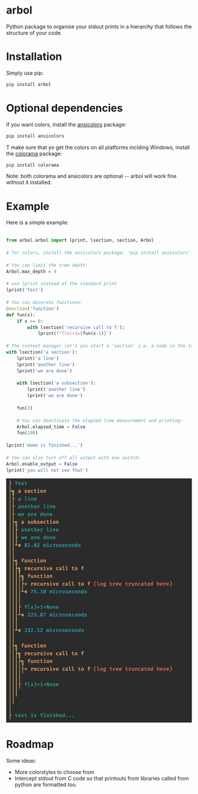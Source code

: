 # arbol
Python package to organise your stdout prints in a hierarchy that follows the structure of your code.

# Installation

Simply use pip:

```sh
pip install arbol
```

# Optional dependencies

If you want colors, install the [ansicolors](https://pypi.org/project/ansicolors/) package:

```sh
pip install ansicolors
```

T make sure that yo get the colors on all platforms inclding Windows, install the [colorama](https://pypi.org/project/colorama/)
package:

```sh
pip install colorama
```

Note: both colorama and ansicolors are optional -- arbol will work fine without it installed.

# Example
Here is a simple example:
```python

from arbol.arbol import lprint, lsection, section, Arbol

# for colors, install the ansicolors package: 'pip install ansicolors'

# You can limit the tree depth:
Arbol.max_depth = 4

# use lprint instead of the standard print
lprint('Test')

# You can decorate functions:
@section('function')
def fun(x):
    if x >= 0:
        with lsection('recursive call to f'):
            lprint(f"f(x)+1={fun(x-1)}")

# The context manager let's you start a 'section' i.e. a node in the tree
with lsection('a section'):
    lprint('a line')
    lprint('another line')
    lprint('we are done')

    with lsection('a subsection'):
        lprint('another line')
        lprint('we are done')

    fun(2)

    # You can deactivate the elapsed time measurement and printing:
    Arbol.elapsed_time = False
    fun(100)

lprint('demo is finished...')

# You can also turn off all output with one switch:
Arbol.enable_output = False
lprint('you will not see that')

```


![example](example.png)

# Roadmap
Some ideas:
- More colorstyles to choose from
- Intercept stdout from C code so that printouts from libraries called from python are formatted too.

